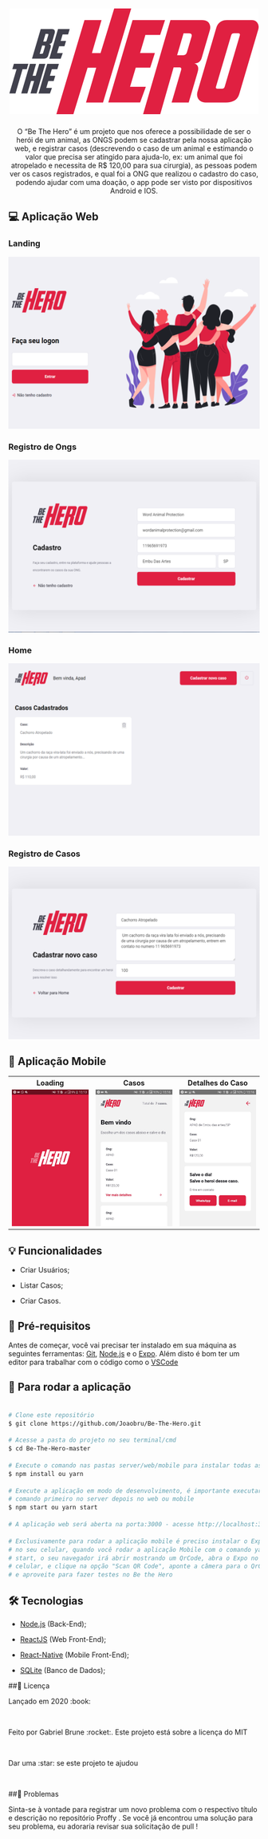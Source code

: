 <h1 align="center">
    <img alt="Logo" title="Logo" src="assets/logo.svg">
</h1>

<p align="center"> 
  O “Be The Hero” é um projeto que nos oferece a possibilidade de ser o herói de um animal,
  as ONGS podem se cadastrar pela nossa aplicação web, e registrar casos (descrevendo o caso de um
  animal e estimando o valor que precisa ser atingido para ajuda-lo, ex: um animal que foi atropelado e necessita de R$ 120,00 para sua cirurgia), as pessoas podem ver os casos registrados, e qual foi a ONG que realizou o cadastro do caso, podendo ajudar com uma doação, o app pode ser visto por dispositivos Android e IOS.
</p>

## :computer: Aplicação Web

### Landing 

<p align="center">
    <img alt="Landing" title="Landing" src="assets/Web/landingBeTheHero.png">
</p>

### Registro de Ongs

<p align="center">
    <img alt="Registro de Ongs" title="Register Be The Hero" src="assets/Web/RegisterBeTheHero.png">
</p>

### Home 

<p align="center">
    <img alt="Home Page" title="Home" src="assets/Web/homeBeTheHero.png" color="##8257e5">
</p>

### Registro de Casos 

<p align="center">
    <img alt="Registro de casos" title="Case Register" src="assets/Web/CaseRegisterBeTheHero.png" color="##8257e5">
</p>

## :iphone: Aplicação Mobile

<table>
  <tr>
    <th width="33.3%">
      Loading 
    </th>
    <th width="33.3%">
      Casos
    </th>
    <th width="33.3%">
      Detalhes do Caso
    </th>
  </tr>
  <tr>
    <td>
      <img alt="Loading" title="Loading" width="620" src="assets/Mobile/Loading.jpg">
    </td>
    <td>
        <img alt="Cases" title="Casos" width="620" src="assets/Mobile/Cases.jpg">
    </td>
    <td>
        <img alt="CasesDetails" title="Detalhes do Caso" width="620" src="assets/Mobile/CasesDetails.jpg">
    </td>
  </tr>
</table>

## :bulb: Funcionalidades

* Criar Usuários;

* Listar Casos;

* Criar Casos.

## :wrench: Pré-requisitos

 Antes de começar, você vai precisar ter instalado em sua máquina as seguintes ferramentas:
[Git](https://git-scm.com), [Node.js](https://nodejs.org/en/) e o [Expo](https://expo.io/). 
Além disto é bom ter um editor para trabalhar com o código como o [VSCode](https://code.visualstudio.com/)

## :rocket: Para rodar a aplicação

  ```bash

# Clone este repositório
$ git clone https://github.com/Joaobru/Be-The-Hero.git

# Acesse a pasta do projeto no seu terminal/cmd
$ cd Be-The-Hero-master

# Execute o comando nas pastas server/web/mobile para instalar todas as dependências
$ npm install ou yarn

# Execute a aplicação em modo de desenvolvimento, é importante executar este
# comando primeiro no server depois no web ou mobile
$ npm start ou yarn start

# A aplicação web será aberta na porta:3000 - acesse http://localhost:3000

# Exclusivamente para rodar a aplicação mobile é preciso instalar o Expo 
# no seu celular, quando você rodar a aplicação Mobile com o comando yarn
# start, o seu navegador irá abrir mostrando um QrCode, abra o Expo no seu
# celular, e clique na opção "Scan QR Code", aponte a câmera para o QrCode
# e aproveite para fazer testes no Be the Hero

```


## 🛠 Tecnologias

  * [Node.js](https://nodejs.org/en/) (Back-End);

  * [ReactJS](https://reactjs.org/) (Web Front-End);

  * [React-Native](https://reactnative.dev/) (Mobile Front-End);

  * [SQLite](https://www.sqlite.org/index.html) (Banco de Dados);

##:book: Licença
<p>Lançado em 2020 :book:</p></br>

<p>Feito por Gabriel Brune :rocket:. Este projeto está sobre a licença do MIT</p></br>

<p>Dar uma :star: se este projeto te ajudou</p></br>

##🐛 Problemas
<p>Sinta-se à vontade para registrar um novo problema com o respectivo título e descrição no repositório Proffy . Se você já encontrou uma solução para seu problema, eu adoraria revisar sua solicitação de pull !</p>


